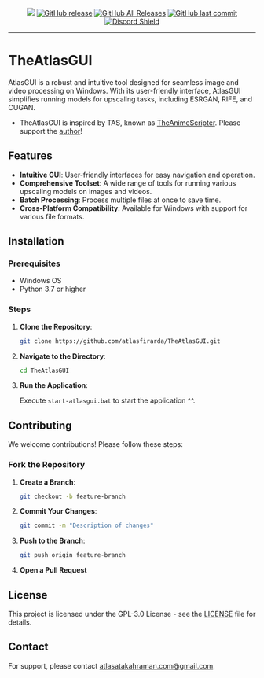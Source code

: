<p align="center">
    <a href="https://visitorbadge.io/status?path=https%3A%2F%2Fgithub.com%2Fatlasfirarda%2FTheAtlasGUI%2F"><img src="https://api.visitorbadge.io/api/visitors?path=https%3A%2F%2Fgithub.com%2Fatlasfirarda%2FTheAtlasGUI%2F&labelColor=%23697689&countColor=%23ff8a65&style=plastic&labelStyle=none" /></a> 
    <a href="https://github.com/atlasfirarda/TheAtlasGUI/releases"><img alt="GitHub release" src="https://img.shields.io/github/release/atlasfirarda/TheAtlasGUI.svg?style=flat-square" /></a>
    <a href="https://github.com/atlasfirarda/TheAtlasGUI/releases"><img alt="GitHub All Releases" src="https://img.shields.io/github/downloads/atlasfirarda/TheAtlasGUI/total.svg?style=flat-square&color=%2364ff82" /></a>
    <a href="https://github.com/atlasfirarda/TheAtlasGUI/commits"><img alt="GitHub last commit" src="https://img.shields.io/github/last-commit/NevermindNilas/TheAnimeScripter.svg?style=flat-square" /></a>
    <a href="https://discord.gg/YhuKGzNatA">
      <img src="https://img.shields.io/discord/1041502781808328704?label=Discord" alt="Discord Shield"/></a>
</p>

---

# TheAtlasGUI

AtlasGUI is a robust and intuitive tool designed for seamless image and video processing on Windows. With its user-friendly interface, AtlasGUI simplifies running models for upscaling tasks, including ESRGAN, RIFE, and CUGAN. 

- TheAtlasGUI is inspired by TAS, known as [TheAnimeScripter](https://github.com/NevermindNilas/TheAnimeScripter). Please support the [author](https://github.com/NevermindNilas)!

## Features

- **Intuitive GUI**: User-friendly interfaces for easy navigation and operation.
- **Comprehensive Toolset**: A wide range of tools for running various upscaling models on images and videos.
- **Batch Processing**: Process multiple files at once to save time.
- **Cross-Platform Compatibility**: Available for Windows with support for various file formats.

## 

## Installation

### Prerequisites

- Windows OS
- Python 3.7 or higher

### Steps

1. **Clone the Repository**:
   ```bash
   git clone https://github.com/atlasfirarda/TheAtlasGUI.git
   ```
2. **Navigate to the Directory**:
   ```bash
   cd TheAtlasGUI
   ```

3. **Run the Application**:

   Execute `start-atlasgui.bat` to start the application ^^.

## Contributing

We welcome contributions! Please follow these steps:

### Fork the Repository

1. **Create a Branch**:
   ```bash
   git checkout -b feature-branch
   ```
2. **Commit Your Changes**:
   ```bash
   git commit -m "Description of changes"
   ```
3. **Push to the Branch**:
   ```bash
   git push origin feature-branch
   ```
4. **Open a Pull Request**

## License

This project is licensed under the GPL-3.0 License - see the [LICENSE](LICENSE) file for details.

## Contact

For support, please contact [atlasatakahraman.com@gmail.com](mailto:atlasatakahraman.com@gmail.com).
